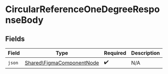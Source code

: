 # CircularReferenceOneDegreeResponseBody


## Fields

| Field                                                                  | Type                                                                   | Required                                                               | Description                                                            |
| ---------------------------------------------------------------------- | ---------------------------------------------------------------------- | ---------------------------------------------------------------------- | ---------------------------------------------------------------------- |
| `json`                                                                 | [Shared\FigmaComponentNode](../../Models/Shared/FigmaComponentNode.md) | :heavy_check_mark:                                                     | N/A                                                                    |